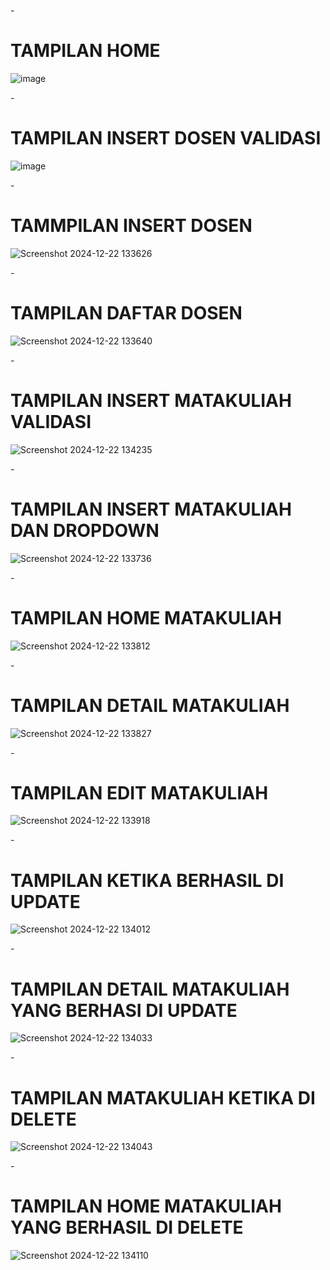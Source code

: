-<h1>TAMPILAN HOME</h1>
![image](https://github.com/user-attachments/assets/2a7a3dd4-e3fc-4efc-a355-167f62002d06)

-<h1>TAMPILAN INSERT DOSEN VALIDASI</h1>
![image](https://github.com/user-attachments/assets/1e2a21b7-e751-4378-8243-a00b9d6b9fe8)

-<h1>TAMMPILAN INSERT DOSEN</h1>
![Screenshot 2024-12-22 133626](https://github.com/user-attachments/assets/8d95afe0-d6a4-4cb6-a70d-0f8b67353135)

-<h1>TAMPILAN DAFTAR DOSEN</h1>
![Screenshot 2024-12-22 133640](https://github.com/user-attachments/assets/738ea1a8-3369-4fda-98d6-afb7230e5b44)

-<h1>TAMPILAN INSERT MATAKULIAH VALIDASI</h1>
![Screenshot 2024-12-22 134235](https://github.com/user-attachments/assets/6fcec4f2-0e3d-434d-8b02-af929f153a5a)

-<h1>TAMPILAN INSERT MATAKULIAH DAN DROPDOWN</h1>
![Screenshot 2024-12-22 133736](https://github.com/user-attachments/assets/7605fc3e-3bde-4a41-bbac-e2c9410e78c4)

-<h1>TAMPILAN HOME MATAKULIAH</h1>
![Screenshot 2024-12-22 133812](https://github.com/user-attachments/assets/e0091a29-b96e-4fbc-b370-fb2660cc5481)

-<h1>TAMPILAN DETAIL MATAKULIAH</h1>
![Screenshot 2024-12-22 133827](https://github.com/user-attachments/assets/9041e637-35ea-4d82-adf2-1f1dbd7a6e74)

-<h1>TAMPILAN EDIT MATAKULIAH</h1>
![Screenshot 2024-12-22 133918](https://github.com/user-attachments/assets/8ea8ddae-1f3d-4236-bb6d-eb938bde1941)

-<h1>TAMPILAN KETIKA BERHASIL DI UPDATE</h1>
![Screenshot 2024-12-22 134012](https://github.com/user-attachments/assets/2fd73fd5-63be-4b4f-966e-27d59dec4a2d)

-<h1>TAMPILAN DETAIL MATAKULIAH YANG BERHASI DI UPDATE</h1>
![Screenshot 2024-12-22 134033](https://github.com/user-attachments/assets/a62504e4-cfcd-4e2a-8f8c-d6356ae7cacd)

-<h1>TAMPILAN MATAKULIAH KETIKA DI DELETE</h1>
![Screenshot 2024-12-22 134043](https://github.com/user-attachments/assets/f9c5d5a6-1ee1-4ad1-a411-46f8143c4d14)

-<h1>TAMPILAN HOME MATAKULIAH YANG BERHASIL DI DELETE</h1>
![Screenshot 2024-12-22 134110](https://github.com/user-attachments/assets/1196b407-a935-416c-8cba-b1e7e6228e9b)
